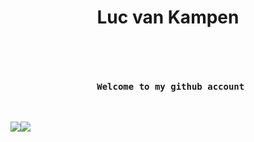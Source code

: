 <h1 align="center"> Luc van Kampen </h1>
<br>
<pre align="center">
    <h4> Welcome to my github account</h4>
</pre>
<div align="center" style="display: flex">
    <a href="#">
        <img src="https://frosty-williams-585379.netlify.app/.netlify/functions/repo-card?r=5&repo=lvkdotsh/scyllo"/>
    </a>
    <a href="#">
        <img src="https://frosty-williams-585379.netlify.app/.netlify/functions/repo-card?r=5&repo=lvkdotsh/use-yup"/>
    </a>
</div>
